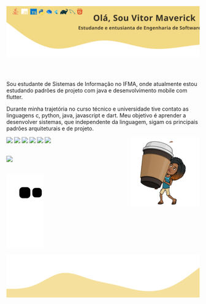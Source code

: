 ![alt text](./images/wave_top.svg)


  
  ##
  
<div style="display: inline_block"><br>
  <p>Sou estudante de Sistemas de Informação 
no IFMA, onde atualmente estou estudando padrões de projeto 
com java e desenvolvimento mobile com flutter.  </p>
  <p>Durante minha trajetória no curso técnico e universidade tive 
contato as linguagens c, python, java, javascript e dart. Meu 
objetivo é aprender a desenvolver sistemas, que independente da 
linguagem, sigam os principais padrões arquiteturais e de projeto. </p>
  <a href="https://www.youtube.com/channel/UC_-uuuZbY0AAt9CViNzvc-Q" target="_blank"><img src="https://img.shields.io/badge/YouTube-FF0000?style=for-the-badge&logo=youtube&logoColor=white" target="_blank"></a>
  <a href="https://instagram.com/rafaballerini" target="_blank"><img src="https://img.shields.io/badge/-Instagram-%23E4405F?style=for-the-badge&logo=instagram&logoColor=white" target="_blank"></a>
 	<a href="https://www.twitch.tv/rafaballerinii" target="_blank"><img src="https://img.shields.io/badge/Twitch-9146FF?style=for-the-badge&logo=twitch&logoColor=white" target="_blank"></a>
 <a href="https://discord.gg/pDbY76q8Qf" target="_blank"><img src="https://img.shields.io/badge/Discord-7289DA?style=for-the-badge&logo=discord&logoColor=white" target="_blank"></a> 
  <a href = "mailto:contatorafaballerini@gmail.com"><img src="https://img.shields.io/badge/-Gmail-%23333?style=for-the-badge&logo=gmail&logoColor=white" target="_blank"></a>
  <a href="https://www.linkedin.com/in/rafaella-ballerini-45875016a" target="_blank"><img src="https://img.shields.io/badge/-LinkedIn-%230077B5?style=for-the-badge&logo=linkedin&logoColor=white" target="_blank"></a> 
  <img height="180em" align="right" alt="coffee" src="./images/mave.png">
 
</div>
  
  ##
 
<div>
  <a href="https://github.com/VitorMaverick">
  <img height="180em" src="https://github-readme-stats.vercel.app/api/top-langs/?username=VitorMaverick&layout=compact&langs_count=7&theme=highcontrast&show_icons=true"/>
</div>
  
##
  
<div> 
 
  ![Snake animation](https://github.com/rafaballerini/rafaballerini/blob/output/github-contribution-grid-snake.svg)
 
</div>

![alt text](./images/wave_bot.svg)

